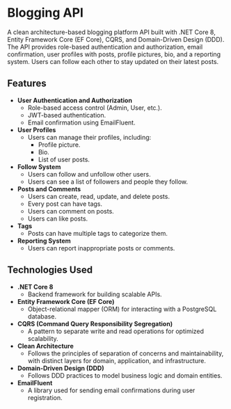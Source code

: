 # Blogging API

A clean architecture-based blogging platform API built with .NET Core 8, Entity Framework Core (EF Core), CQRS, and Domain-Driven Design (DDD). The API provides role-based authentication and authorization, email confirmation, user profiles with posts, profile pictures, bio, and a reporting system. Users can follow each other to stay updated on their latest posts.

## Features

- **User Authentication and Authorization**
    - Role-based access control (Admin, User, etc.).
    - JWT-based authentication.
    - Email confirmation using EmailFluent.
- **User Profiles**
    - Users can manage their profiles, including:
        - Profile picture.
        - Bio.
        - List of user posts.
- **Follow System**
    - Users can follow and unfollow other users.
    - Users can see a list of followers and people they follow.
- **Posts and Comments**
    - Users can create, read, update, and delete posts.
    - Every post can have tags.
    - Users can comment on posts.
    - Users can like posts.
- **Tags**
    - Posts can have multiple tags to categorize them.
- **Reporting System**
    - Users can report inappropriate posts or comments.

## Technologies Used

- **.NET Core 8**
    - Backend framework for building scalable APIs.
- **Entity Framework Core (EF Core)**
    - Object-relational mapper (ORM) for interacting with a PostgreSQL database.
- **CQRS (Command Query Responsibility Segregation)**
    - A pattern to separate write and read operations for optimized scalability.
- **Clean Architecture**
    - Follows the principles of separation of concerns and maintainability, with distinct layers for domain, application, and infrastructure.
- **Domain-Driven Design (DDD)**
    - Follows DDD practices to model business logic and domain entities.
- **EmailFluent**
    - A library used for sending email confirmations during user registration.
